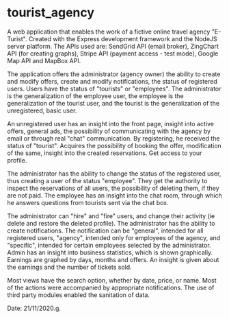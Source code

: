# tourist_agency

A web application that enables the work of a fictive online travel agency "E-Turist". Created with the Express development framework and the NodeJS server platform. The APIs used are: SendGrid API (email broker), ZingChart API (for creating graphs), Stripe API (payment access - test mode), Google Map API and MapBox API.

The application offers the administrator (agency owner) the ability to create and modify offers, create and modify notifications, the status of registered users. Users have the status of "tourists" or "employees". The administrator is the generalization of the employee user, the employee is the generalization of the tourist user, and the tourist is the generalization of the unregistered, basic user.

An unregistered user has an insight into the front page, insight into active offers, general ads, the possibility of communicating with the agency by email or through real "chat" communication. By registering, he received the status of "tourist". Acquires the possibility of booking the offer, modification of the same, insight into the created reservations. Get access to your profile.

The administrator has the ability to change the status of the registered user, thus creating a user of the status "employee". They get the authority to inspect the reservations of all users, the possibility of deleting them, if they are not paid. The employee has an insight into the chat room, through which he answers questions from tourists sent via the chat box.

The administrator can "hire" and "fire" users, and change their activity (ie delete and restore the deleted profile). The administrator has the ability to create notifications. The notification can be "general", intended for all registered users, "agency", intended only for employees of the agency, and "specific", intended for certain employees selected by the administrator. Admin has an insight into business statistics, which is shown graphically. Earnings are graphed by days, months and offers. An insight is given about the earnings and the number of tickets sold.

Most views have the search option, whether by date, price, or name. Most of the actions were accompanied by appropriate notifications. The use of third party modules enabled the sanitation of data.


Date: 21/11/2020.g.

